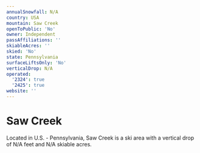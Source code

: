 ```yaml
---
annualSnowfall: N/A
country: USA
mountain: Saw Creek
openToPublic: 'No'
owner: Independent
passAffiliations: ''
skiableAcres: ''
skied: 'No'
state: Pennsylvania
surfaceLiftsOnly: 'No'
verticalDrop: N/A
operated:
  '2324': true
  '2425': true
website: ''
---
```



# Saw Creek

Located in U.S. - Pennsylvania, Saw Creek is a ski area with a vertical drop of N/A feet and N/A skiable acres.
